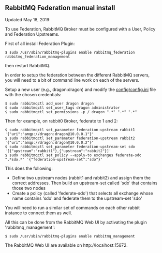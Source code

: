 ## RabbitMQ Federation manual install

Updated May 18, 2019

To use Federation, RabbitMQ Broker must be configured with a User, Policy and Federation Upstreams.

First of all install Federation Plugin:

    $ sudo /usr/sbin/rabbitmq-plugins enable rabbitmq_federation rabbitmq_federation_management

then restart RabbitMQ.


In order to setup the federation between the different RabbitMQ servers, you will need to a bit of command
line work on each of the servers.

Setup a new user (e.g., dragon:dragon) and modify the [config/config.ini]() file with the chosen credentials:

    $ sudo rabbitmqctl add_user dragon dragon
    $ sudo rabbitmqctl set_user_tags dragon administrator
    $ sudo rabbitmqctl set_permissions -p / dragon ".*" ".*" ".*"

Then for example, on rabbit0 Broker, federate to 1 and 2:

    $ sudo rabbitmqctl set_parameter federation-upstream rabbit1 '{"uri":"amqp://dragon:dragon@10.0.0.1"}'
    $ sudo rabbitmqctl set_parameter federation-upstream rabbit2 '{"uri":"amqp://dragon:dragon@10.0.0.2"}'
    $ sudo rabbitmqctl set_parameter federation-upstream-set sdo '[{"upstream":"rabbit1"},{"upstream":"rabbit2"}]'
    $ sudo rabbitmqctl set_policy --apply-to exchanges federate-sdo ".*sdo.*" '{"federation-upstream-set":"sdo"}'

This does the following:

* Define two upstream nodes (rabbit1 and rabbit2) and assign them the correct addresses. Then build an upstream-set
  called 'sdo' that contains those two nodes
* Create a policy (called 'federate-sdo') that selects all exchange whose name contains 'sdo' and federate them to the
  upstream-set 'sdo'

You will need to run a similar set of commands on each other rabbit instance to connect them as well.

All this can be done from the RabbitMQ Web UI by activating the plugin 'rabbitmq_management':

    $ sudo /usr/sbin/rabbitmq-plugins enable rabbitmq_management

The RabbitMQ Web UI are available on http://localhost:15672.

